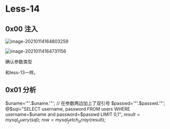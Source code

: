 # Less-14

## 0x00 注入

![image-20210114164803259](D:\WEB安全\笔记\image\image-20210114164803259.png)

![image-20210114164731156](D:\WEB安全\笔记\image\image-20210114164731156.png)

确认参数类型

和less-13一样。



## 0x01 分析

$uname='"'.$uname.'"'; // 在参数两边加上了双引号
$passwd='"'.$passwd.'"';
@$sql="SELECT username, password FROM users WHERE username=$uname and password=$passwd LIMIT 0,1";
$result=mysql_query($sql);
$row = mysql_fetch_array($result);

